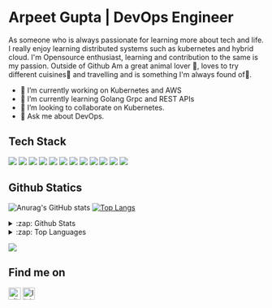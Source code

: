 # Arpeet Gupta | DevOps Engineer
As someone who is always passionate for learning more about tech and life. I really enjoy learning distributed systems such as kubernetes and hybrid cloud. I'm Opensource enthusiast, learning and contribution to the same is my passion. Outside of Github Am a great animal lover 🐶, loves to try different cuisines🍜 and travelling and is something I'm always found of🚕.

- 🔭 I’m currently working on Kubernetes and AWS 
- 🌱 I’m currently learning Golang Grpc and REST APIs 
- 👯 I’m looking to collaborate on Kubernetes.
- 💬 Ask me about DevOps.

## Tech Stack
<img src="https://img.shields.io/badge/kubernetes-326CE5?logo=Kubernetes&logoColor=white&style=plastic" />
<img src="https://img.shields.io/badge/docker-2496ED?logo=Docker&logoColor=white&style=plastic" />
<img src="https://img.shields.io/badge/go-00ADD8?logo=GO&logoColor=white&style=plastic" />
<img src="https://img.shields.io/badge/amazonaws-232F3E?logo=Amazonaws&logoColor=white&style=plastic" /> 
<img src="https://img.shields.io/badge/terraform-623CE4?logo=Terraform&logoColor=white&style=plastic" />
<img src="https://img.shields.io/badge/elastic-005571?logo=Elastic&logoColor=white&style=plastic" />
<img src="https://img.shields.io/badge/kibana-005571?logo=Kibana&logoColor=white&style=plastic" />
<img src="https://img.shields.io/badge/fluentd-00ADD8?logo=GO&logoColor=white&style=plastic" />
<img src="https://img.shields.io/badge/jenkins-00ADD8?logo=GO&logoColor=white&style=plastic" />
<img src="https://img.shields.io/badge/cloudflare-00ADD8?logo=GO&logoColor=white&style=plastic" />
<img src="https://img.shields.io/badge/prometheus-00ADD8?logo=GO&logoColor=white&style=plastic" />
<img src="https://img.shields.io/badge/grafana-00ADD8?logo=GO&logoColor=white&style=plastic" />


## Github Statics
![Anurag's GitHub stats](https://github-readme-stats.vercel.app/api?username=Arpeet-gupta&show_icons=true&theme=radical&count_private=true) [![Top Langs](https://github-readme-stats.vercel.app/api/top-langs/?username=Arpeet-gupta)](https://github.com/anuraghazra/github-readme-stats)

<details>
  <summary>:zap: Github Stats </summary>
   
   ![Anurag's GitHub stats](https://github-readme-stats.vercel.app/api?username=Arpeet-gupta&show_icons=true&theme=radical&count_private=true) 
 
</details>

<details>
   
  <summary>:zap: Top Languages </summary>
  
   [![Top Langs](https://github-readme-stats.vercel.app/api/top-langs/?username=Arpeet-gupta)](https://github.com/anuraghazra/github-readme-stats)
  
</details>

![](https://komarev.com/ghpvc/?username=Arpeet-gupta&style=plastic&label=PROFILE+VIEWS&color=green)

## Find me on
[<img src='https://cdn.jsdelivr.net/npm/simple-icons@3.0.1/icons/github.svg' alt='github' height="24" width="24">](https://github.com/Arpeet-gupta)  [<img src='https://cdn.jsdelivr.net/npm/simple-icons@3.0.1/icons/linkedin.svg' alt='linkedin' height="24" width="24">](https://www.linkedin.com/in/linkedin.com/in/arpit-gupta-060674164/) 
